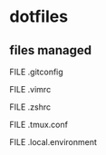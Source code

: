 # dotfiles

## files managed

FILE .gitconfig

FILE .vimrc

FILE .zshrc

FILE .tmux.conf

FILE .local.environment
